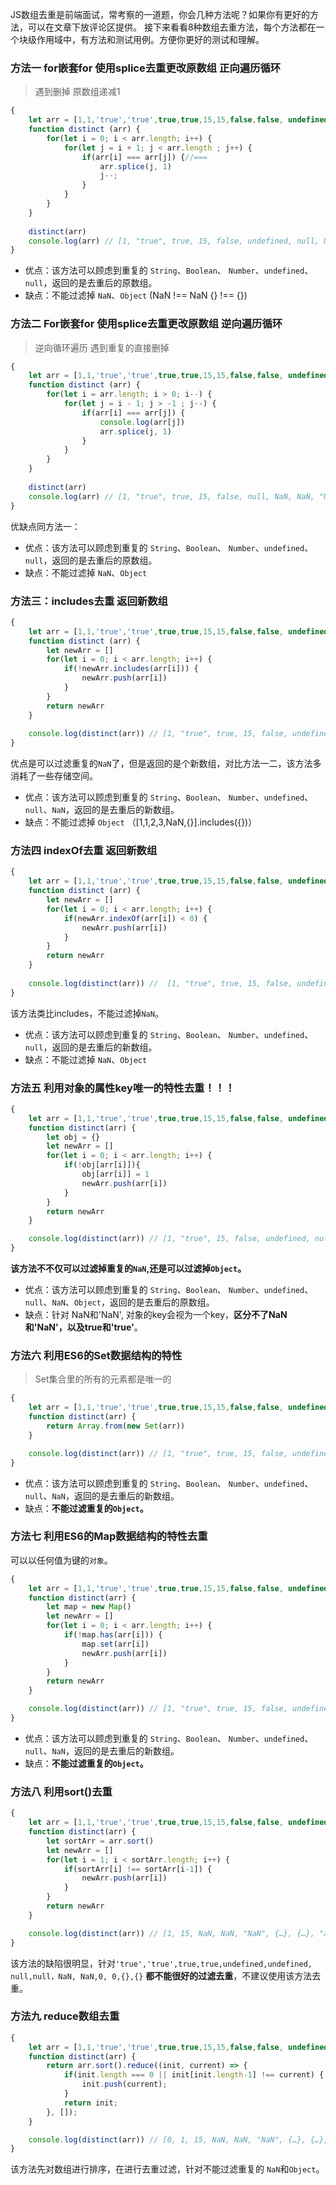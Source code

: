 JS数组去重是前端面试，常考察的一道题，你会几种方法呢？如果你有更好的方法，可以在文章下放评论区提供。
 接下来看看8种数组去重方法，每个方法都在一个块级作用域中，有方法和测试用例。方便你更好的测试和理解。

### 方法一 for嵌套for 使用splice去重更改原数组 正向遍历循环

> 遇到删掉 原数组递减1



```javascript
{
    let arr = [1,1,'true','true',true,true,15,15,false,false, undefined,undefined, null,null, NaN, NaN,'NaN','NaN', 0, 0, 'a', 'a',{},{}];
    function distinct (arr) {
        for(let i = 0; i < arr.length; i++) {
            for(let j = i + 1; j < arr.length ; j++) {
                if(arr[i] === arr[j]) {//===
                    arr.splice(j, 1)
                    j--;
                }
            }
        }
    } 
    
    distinct(arr)
    console.log(arr) // [1, "true", true, 15, false, undefined, null, NaN, NaN, "NaN", 0, "a", {…}, {…}]
}
```

- 优点：该方法可以顾虑到重复的 `String`、`Boolean`、 `Number`、`undefined`、`null`，返回的是去重后的原数组。
- 缺点：不能过滤掉 `NaN`、`Object` (NaN !== NaN   {} !== {})

### 方法二 For嵌套for 使用splice去重更改原数组 逆向遍历循环

> 逆向循环遍历 遇到重复的直接删掉



```javascript
{
    let arr = [1,1,'true','true',true,true,15,15,false,false, undefined,undefined, null,null, NaN, NaN,'NaN','NaN', 0, 0, 'a', 'a',{},{}];
    function distinct (arr) {
        for(let i = arr.length; i > 0; i--) {
            for(let j = i - 1; j > -1 ; j--) {
                if(arr[i] === arr[j]) {
                    console.log(arr[j])
                    arr.splice(j, 1)
                }
            }
        }
    } 
    
    distinct(arr)
    console.log(arr) // [1, "true", true, 15, false, null, NaN, NaN, "NaN", 0, "a", {…}, {…}]
}
```

优缺点同方法一：

- 优点：该方法可以顾虑到重复的 `String`、`Boolean`、 `Number`、`undefined`、`null`，返回的是去重后的原数组。
- 缺点：不能过滤掉 `NaN`、`Object` 

### 方法三：includes去重 返回新数组



```javascript
{
    let arr = [1,1,'true','true',true,true,15,15,false,false, undefined,undefined, null,null, NaN, NaN,'NaN','NaN', 0, 0, 'a', 'a',{},{}];
    function distinct (arr) {
        let newArr = []
        for(let i = 0; i < arr.length; i++) {
            if(!newArr.includes(arr[i])) {
                newArr.push(arr[i])
            } 
        }
        return newArr
    }
    
    console.log(distinct(arr)) // [1, "true", true, 15, false, undefined, null, NaN, "NaN", 0, "a", {…}, {…}]
}
```

优点是可以过滤重复的`NaN`了，但是返回的是个新数组，对比方法一二，该方法多消耗了一些存储空间。

- 优点：该方法可以顾虑到重复的 `String`、`Boolean`、 `Number`、`undefined`、`null`、`NaN`，返回的是去重后的新数组。
- 缺点：不能过滤掉 `Object` （[1,1,2,3,NaN,{}].includes({})）

### 方法四 indexOf去重 返回新数组



```javascript
{
    let arr = [1,1,'true','true',true,true,15,15,false,false, undefined,undefined, null,null, NaN, NaN,'NaN','NaN', 0, 0, 'a', 'a',{},{}];
    function distinct (arr) {
        let newArr = []
        for(let i = 0; i < arr.length; i++) {
            if(newArr.indexOf(arr[i]) < 0) {
                newArr.push(arr[i])
            } 
        }
        return newArr
    }
    
    console.log(distinct(arr)) //  [1, "true", true, 15, false, undefined, null, NaN, NaN, "NaN", 0, "a", {…}, {…}]
}
```

该方法类比includes，不能过滤掉`NaN`。

- 优点：该方法可以顾虑到重复的 `String`、`Boolean`、 `Number`、`undefined`、`null`，返回的是去重后的新数组。
- 缺点：不能过滤掉 `NaN`、`Object` 

### 方法五 利用对象的属性key唯一的特性去重！！！



```javascript
{
    let arr = [1,1,'true','true',true,true,15,15,false,false, undefined,undefined, null,null, NaN, NaN,'NaN','NaN', 0, 0, 'a', 'a',{},{}];
    function distinct(arr) {
        let obj = {}
        let newArr = []
        for(let i = 0; i < arr.length; i++) {
            if(!obj[arr[i]]){
                obj[arr[i]] = 1
                newArr.push(arr[i])
            }
        }
        return newArr
    }

    console.log(distinct(arr)) // [1, "true", 15, false, undefined, null, NaN, 0, "a", {…}]
}
```

**该方法不不仅可以过滤掉重复的`NaN`,还是可以过滤掉`Object`。**

- 优点：该方法可以顾虑到重复的 `String`、`Boolean`、 `Number`、`undefined`、`null`、`NaN`、`Object`，返回的是去重后的原数组。
- 缺点：针对 NaN和'NaN', 对象的key会视为一个key，**区分不了NaN和'NaN'，以及true和'true'**。

### 方法六 利用ES6的Set数据结构的特性

> Set集合里的所有的元素都是唯一的



```javascript
{
    let arr = [1,1,'true','true',true,true,15,15,false,false, undefined,undefined, null,null, NaN, NaN,'NaN','NaN', 0, 0, 'a', 'a',{},{}];
    function distinct(arr) {
        return Array.from(new Set(arr))
    }

    console.log(distinct(arr)) // [1, "true", true, 15, false, undefined, null, NaN, "NaN", 0, "a", {…}, {…}]
}
```

- 优点：该方法可以顾虑到重复的 `String`、`Boolean`、 `Number`、`undefined`、`null`、`NaN`，返回的是去重后的新数组。
- 缺点：**不能过滤重复的`Object`。**

### 方法七 利用ES6的Map数据结构的特性去重

可以以任何值为键的`对象`。

```javascript
{
    let arr = [1,1,'true','true',true,true,15,15,false,false, undefined,undefined, null,null, NaN, NaN,'NaN','NaN', 0, 0, 'a', 'a',{},{}];
    function distinct(arr) {
        let map = new Map()
        let newArr = []
        for(let i = 0; i < arr.length; i++) {
            if(!map.has(arr[i])) {
                map.set(arr[i])
                newArr.push(arr[i])
            }
        }
        return newArr
    }

    console.log(distinct(arr)) // [1, "true", true, 15, false, undefined, null, NaN, "NaN", 0, "a", {…}, {…}]
}
```

- 优点：该方法可以顾虑到重复的 `String`、`Boolean`、 `Number`、`undefined`、`null`、`NaN`，返回的是去重后的新数组。
- 缺点：**不能过滤重复的`Object`。**

### 方法八 利用sort()去重



```javascript
{
    let arr = [1,1,'true','true',true,true,15,15,false,false, undefined,undefined, null,null, NaN, NaN,'NaN','NaN', 0, 0, 'a', 'a',{},{}];
    function distinct(arr) {
        let sortArr = arr.sort()
        let newArr = []
        for(let i = 1; i < sortArr.length; i++) {
            if(sortArr[i] !== sortArr[i-1]) {
                newArr.push(arr[i])
            }
        }
        return newArr
    }

    console.log(distinct(arr)) // [1, 15, NaN, NaN, "NaN", {…}, {…}, "a", false, null, "true", true, undefined]
}
```

该方法的缺陷很明显，针对`'true','true',true,true,undefined,undefined, null,null，NaN, NaN,0, 0,{},{}` **都不能很好的过滤去重**，不建议使用该方法去重。

### 方法九 reduce数组去重



```javascript
{
    let arr = [1,1,'true','true',true,true,15,15,false,false, undefined,undefined, null,null, NaN, NaN,'NaN','NaN', 0, 0, 'a', 'a',{},{}];
    function distinct(arr) {
        return arr.sort().reduce((init, current) => {
            if(init.length === 0 || init[init.length-1] !== current) {
                init.push(current);
            }
            return init;
        }, []);
    }

    console.log(distinct(arr)) // [0, 1, 15, NaN, NaN, "NaN", {…}, {…}, "a", false, null, "true", true, undefined]
}
```

该方法先对数组进行排序，在进行去重过滤，针对不能过滤重复的 `NaN`和`Object`。
